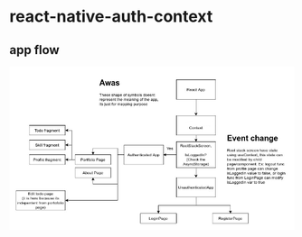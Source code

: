 # react-native-auth-context

## app flow
<img src="https://github.com/ydhnwb/react-native-auth-context/blob/master/docs/app_flow.png?raw=true">
